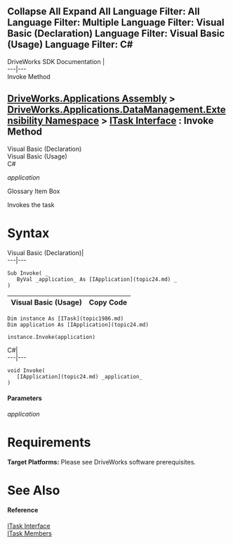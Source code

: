 Collapse All Expand All Language Filter: All  Language Filter: Multiple  Language Filter: Visual Basic (Declaration) Language Filter: Visual Basic (Usage) Language Filter: C#  
---  
DriveWorks SDK Documentation  |   
---|---  
Invoke Method   
  
[DriveWorks.Applications Assembly](topic13.md) > [DriveWorks.Applications.DataManagement.Extensibility Namespace](topic1984.md) > [ITask Interface](topic1986.md) : Invoke Method  
---  
  
Visual Basic (Declaration)    
Visual Basic (Usage)    
C# 

_application_
    

Glossary Item Box

Invokes the task 

# Syntax

Visual Basic (Declaration)|   
---|---  
      
    
    Sub Invoke( _
       ByVal _application_ As [IApplication](topic24.md) _
    )   
  
Visual Basic (Usage)| Copy Code  
---|---  
      
    
    Dim instance As [ITask](topic1986.md)
    Dim application As [IApplication](topic24.md)
     
    instance.Invoke(application)  
  
C#|   
---|---  
      
    
    void Invoke( 
       [IApplication](topic24.md) _application_
    )  
  
#### Parameters

 _application_
    

# Requirements

**Target Platforms:** Please see DriveWorks software prerequisites.

# See Also

#### Reference

[ITask Interface](topic1986.md)   
[ITask Members](topic1987.md)



